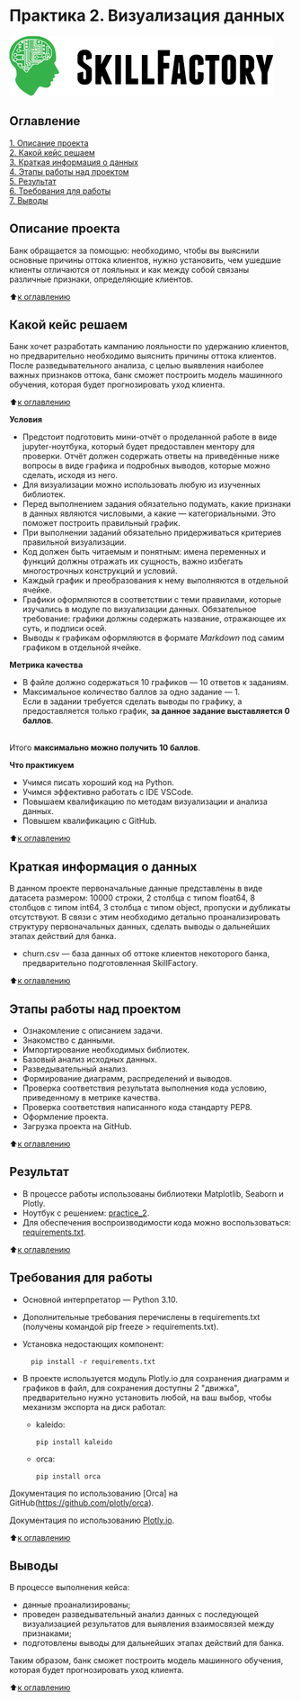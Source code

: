 # Практика 2. Визуализация данных

![SkillFactory](../images/sf_logo.png)

## Оглавление
[1. Описание проекта](https://github.com/costaM705/sf_data_science/tree/main/practice_2/README.md#Описание-проекта)   
[2. Какой кейс решаем](https://github.com/costaM705/sf_data_science/tree/main/practice_2/README.md#Какой-кейс-решаем)   
[3. Краткая информация о данных](https://github.com/costaM705/sf_data_science/tree/main/practice_2/README.md#Краткая-информация-о-данных)   
[4. Этапы работы над проектом](https://github.com/costaM705/sf_data_science/tree/main/practice_2/README.md#Этапы_работы_над_проектом)   
[5. Результат](https://github.com/costaM705/sf_data_science/tree/main/practice_2/README.md#Результат)   
[6. Требования для работы](https://github.com/costaM705/sf_data_science/tree/main/practice_2/README.md#Требования-для-работы)   
[7. Выводы](https://github.com/costaM705/sf_data_science/tree/main/practice_2/README.md#Выводы)   

## Описание проекта
Банк обращается за помощью: необходимо, чтобы вы выяснили основные причины оттока клиентов, нужно установить, чем ушедшие клиенты отличаются от лояльных и как между собой связаны различные признаки, определяющие клиентов.

:arrow_up:[к оглавлению](https://github.com/costaM705/sf_data_science/tree/main/practice_2/README.md#Оглавление)

## Какой кейс решаем
Банк хочет разработать кампанию лояльности по удержанию клиентов, но предварительно необходимо выяснить причины оттока клиентов. После разведывательного анализа, с целью выявления наиболее важных признаков оттока, банк сможет построить модель машинного обучения, которая будет прогнозировать уход клиента.

:arrow_up:[к оглавлению](https://github.com/costaM705/sf_data_science/tree/main/practice_2/README.md#Оглавление)

**Условия**
* Предстоит подготовить мини-отчёт о проделанной работе в виде jupyter-ноутбука, который будет предоставлен ментору для проверки. Отчёт должен содержать ответы на приведённые ниже вопросы в виде графика и подробных выводов, которые можно сделать, исходя из него.
* Для визуализации можно использовать любую из изученных библиотек.
* Перед выполнением задания обязательно подумать, какие признаки в данных являются числовыми, а какие — категориальными. Это поможет построить правильный график.
* При выполнении заданий обязательно придерживаться критериев правильной визуализации.
* Код должен быть читаемым и понятным: имена переменных и функций должны отражать их сущность, важно избегать многострочных конструкций и условий.
* Каждый график и преобразования к нему выполняются в отдельной ячейке.
* Графики оформляются в соответствии с теми правилами, которые изучались в модуле по визуализации данных. Обязательное требование: графики должны содержать название, отражающее их суть, и подписи осей.
* Выводы к графикам оформляются в формате *Markdown* под самим графиком в отдельной ячейке.

**Метрика качества**  
* В файле должно содержаться 10 графиков — 10 ответов к заданиям.
* Максимальное количество баллов за одно задание — 1.<br/>
Если в задании требуется сделать выводы по графику, а предоставляется только график, <b>за данное задание выставляется 0 баллов</b>.<br/>
<br/>
Итого <b>максимально можно получить 10 баллов</b>.<br/>

**Что практикуем**  
* Учимся писать хороший код на Python.
* Учимся эффективно работать с IDE VSCode.
* Повышаем квалификацию по методам визуализации и анализа данных.
* Повышем квалификацию с GitHub.

:arrow_up:[к оглавлению](https://github.com/costaM705/sf_data_science/tree/main/practice_2/README.md#Оглавление)

## Краткая информация о данных
В данном проекте первоначальные данные представлены в виде датасета размером: 10000 строки, 2 столбца с типом float64, 8 столбцов с типом int64, 3 столбца с типом object, пропуски и дубликаты отсутствуют. В связи с этим необходимо детально проанализировать структуру первоначальных данных, сделать выводы о дальнейших этапах действий для банка.

* churn.csv — база данных об оттоке клиентов некоторого банка, предварительно подготовленная SkillFactory.

:arrow_up:[к оглавлению](https://github.com/costaM705/sf_data_science/tree/main/practice_2/README.md#Оглавление)

## Этапы работы над проектом
* Ознакомление с описанием задачи.
* Знакомство с данными.
* Импортирование необходимых библиотек.
* Базовый анализ исходных данных.
* Разведывательный анализ.
* Формирование диаграмм, распределений и выводов.
* Проверка соответствия результата выполнения кода условию, приведенному в метрике качества.
* Проверка соответствия написанного кода стандарту PEP8.
* Оформление проекта.
* Загрузка проекта на GitHub.


:arrow_up:[к оглавлению](https://github.com/costaM705/sf_data_science/tree/main/practice_2/README.md#Оглавление)

## Результат
* В процессе работы использованы библиотеки Matplotlib, Seaborn и Plotly.
* Ноутбук с решением: [practice_2](https://github.com/costaM705/sf_data_science/blob/main/practice_2/practice_2.ipynb).      
* Для обеспечения воспроизводимости кода можно воспользоваться: [requirements.txt](https://github.com/costaM705/sf_data_science/tree/main/practice_2/requirements.txt).

:arrow_up:[к оглавлению](https://github.com/costaM705/sf_data_science/tree/main/practice_2/README.md#Оглавление)

## Требования для работы
* Основной интерпретатор — Python 3.10.
* Дополнительные требования перечислены в requirements.txt (получены командой pip freeze > requirements.txt).
* Установка недостающих компонент:

        pip install -r requirements.txt

* В проекте используется модуль Plotly.io для сохранения диаграмм и графиков в файл, для сохранения доступны 2 "движка", предварительно нужно установить любой, на ваш выбор, чтобы механизм экспорта на диск работал:  
  * kaleido:

        pip install kaleido

  * orca:

        pip install orca   

Документация по использованию [Orca] на GitHub(https://github.com/plotly/orca).   

Документация по использованию [Plotly.io](https://plotly.github.io/plotly.py-docs/generated/plotly.io.write_image.html).   

:arrow_up:[к оглавлению](https://github.com/costaM705/sf_data_science/tree/main/practice_2/README.md#Оглавление)

## Выводы
В процессе выполнения кейса:

* данные проанализированы;
* проведен разведывательный анализ данных с последующей визуализацией результатов для выявления взаимосвязей между признаками;
* подготовлены выводы для дальнейших этапах действий для банка.

Таким образом, банк сможет построить модель машинного обучения, которая будет прогнозировать уход клиента.

:arrow_up:[к оглавлению](https://github.com/costaM705/sf_data_science/tree/main/practice_2/README.md#Оглавление)

